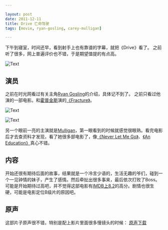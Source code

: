 ```yaml
---

layout: post
date: 2011-12-11
title: Drive 亡命驾驶
tags: [movie, ryan-gosling, carey-mulligan]

---
```


下午到寝室，时间还早，看到射手上也有靠谱的字幕，就把《Drive》看了。
之前听了很多，网上普遍评价也不错，于是期望值提的有点高。

![Text](https://dl.dropboxusercontent.com/u/24683331/blog_img/drive_2011.jpg)

## 演员
之前在时光网看过有关主角[Ryan Gosling](http://people.mtime.com/915080/)的介绍，具体记不到了。
之前只看过他演的一部电影。和[霍普金斯](http://people.mtime.com/901591/)演的[《Fracture》](http://movie.mtime.com/53217/)。 

![Text](https://dl.dropboxusercontent.com/u/24683331/blog_img/Drive.2011.720p20111211-2035411.jpg) 

<!-- more -->

![Text](https://dl.dropboxusercontent.com/u/24683331/blog_img/Drive.2011.720p20111211-2037062.jpg)

另一个眼前一亮的主演就是[Mulligan](http://people.mtime.com/person/1108411/)，第一眼看到的时候就感觉很眼熟。看完电影后才去查资料才发现，看了她很多部电影了，像[《Never Let Me Go》](http://movie.mtime.com/100674/)、[《An Education》](http://movie.mtime.com/77204/)真心不错。 

## 内容
开始还很有期待后面的故事，结果就是一个冷言少语的，生活无趣的爷们，碰到一个一见钟情的妹子，产生了感情。然后牵扯出很多事来，最后依次打败了Boss。
可能是开始期待过高吧，并不觉得这部电影有[IMDB上8.2](http://http//www.imdb.com/title/tt0780504/)的高分。剧情也很生硬，可能是电影定位B级片的原因吧。

## 原声
这部片子原声很不错，特别是配上影片里面很多慢镜头的时候：
[原声下载](http://115.com/file/aqyge1kn)